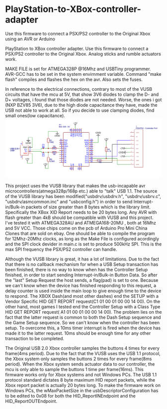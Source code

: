 # PlayStation-to-XBox-controller-adapter
Use this firmware to connect a PSX/PS2 controller to the Original Xbox using an AVR or Arduino


PlayStation to XBox controller adapter.
Use this firmware to connect a PSX/PS2 controller to the Original Xbox. Analog sticks and rumble actuators work.

MAKE FILE is set for ATMEGA328P @16Mhz and USBTiny programmer. AVR-GCC has to be set in the system envirnment variable. Command "make flash" compiles and flashes the hex on the avr. Also sets the fuses.

In reference to the electrical connections, contrary to most of the VUSB circuits that have the mcu at 5V, that show 3V6 diodes to clamp the D- and D+ voltages, i found that those diodes are not needed. Worse, the ones i got (NXP BZV85 3V6), due to the high diode capacitance they have, made the USB not able to work at all. So if you decide to use clamping diodes, find small ones(low capacitance).
![Alt text](Pictures/Connections.png?raw=true "Title")


This project uses the VUSB library that makes the usb-incapable avr microcontrollers(atmega328p/168p etc.) able to "talk" USB 1.1. The source of the VUSB library has been modified("usbdrv/usbdrv.h", "usbdrv/usbrv.c", "usbdrv/asmcommon.inc" and "usbconfig.h") in order to send Interrupt-in/Bulk-in packets of size greater than 8 bytes which is the library limit. Specifically the XBox XID Report needs to be 20 bytes long.
Any AVR with flash greater than 4kB should be compatible with VUSB and this project. I've tested it with ATMEGA328AU and ATMEGA168-20MU , both at 16Mhz  and 5V VCC. Those chips come on the pcb of Arduino Pro Mini China Clones that are sold on ebay. One should be able to compile the program for 12Mhz-20Mhz clocks, as long as the Make File is configured acordingly and the SPI clock devider in main.c is set to produce 500kHz SPI. This is the max SPI frequency the PSX/PS2 controller can handle.


Although the VUSB library is great, it has a lot of limitations. Due to the fact that there is no callback mechanism for when a USB Setup transaction has been finished, there is no way to know when has the Controller Setup finished, in order to start sending Interrupt-in/Bulk-in Button Data. So after the "last" Setup Request the host sends, a flag(pad) is set to one. Because we can't know when the device has finished responding to this request, a delay counter is used inside the main loop to give enough time to the device to respond.  The XBOX Dash(and most other dashes) end the SETUP with a Vendor Specific HID GET REPORT request(C1 01 00 01 00 00 14 00). On the other hand, most games I tested end the Controller Setup with a Class Type HID GET REPORT request( A1 01 00 01 00 00 14 00). The problem lies on the fact that the latter request is common to both the Dash Setup sequence and the Game Setup sequence. So we can't know when the controller has been setup. To overcome this, a 10ms timer interrupt is fired when the device has made it to the latter request. 10ms should be enough time for any other transaction to be completed.

The Original USB 2.0 Xbox controller samples the buttons 4 times for every frame(4ms period). Due to the fact that the VUSB uses the USB 1.1 protocol, the Xbox system only samples the buttons 2 times for every frame(8ms period). When the Xbox system sends actuator data to our controller, the mcu is only able to sample the buttons 1 time per frame(16ms). This firmware works only for Xbox systems and not Windows PCs. The USB 1.1 protocol standard dictates 8 byte maximum HID report packets, while the Xbox report packet is actually 20 bytes long. To make the firmware work on Windows PCs, the wMaxPacketSize in the usbDescriptorConfiguration has to be edited to 0x08 for both the HID_ReportINEndpoint and the HID_ReportOUTEndpoint.

